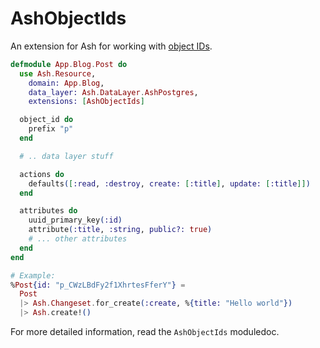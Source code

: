 # AshObjectIds

An extension for Ash for working with [object IDs](https://dev.to/stripe/designing-apis-for-humans-object-ids-3o5a).

``` elixir
defmodule App.Blog.Post do
  use Ash.Resource,
    domain: App.Blog,
    data_layer: Ash.DataLayer.AshPostgres,
    extensions: [AshObjectIds]

  object_id do
    prefix "p"
  end

  # .. data layer stuff

  actions do
    defaults([:read, :destroy, create: [:title], update: [:title]])
  end

  attributes do
    uuid_primary_key(:id)
    attribute(:title, :string, public?: true)
    # ... other attributes
  end
end

# Example:
%Post{id: "p_CWzLBdFy2f1XhrtesFferY"} =
  Post
  |> Ash.Changeset.for_create(:create, %{title: "Hello world"})
  |> Ash.create!()
```

For more detailed information, read the `AshObjectIds` moduledoc.
